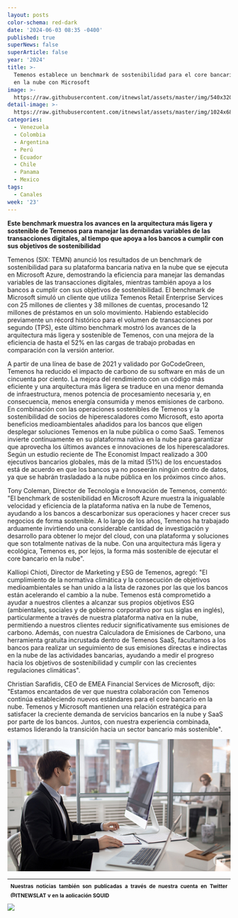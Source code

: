 ```yaml
---
layout: posts
color-schema: red-dark
date: '2024-06-03 08:35 -0400'
published: true
superNews: false
superArticle: false
year: '2024'
title: >-
  Temenos establece un benchmark de sostenibilidad para el core bancario nativo
  en la nube con Microsoft
image: >-
  https://raw.githubusercontent.com/itnewslat/assets/master/img/540x320/trabajador-en-pantalla-p.jpg
detail-image: >-
  https://raw.githubusercontent.com/itnewslat/assets/master/img/1024x680/trabajador-en-pantalla-g.jpg
categories:
  - Venezuela
  - Colombia
  - Argentina
  - Perú
  - Ecuador
  - Chile
  - Panama
  - Mexico
tags:
  - Canales
week: '23'
---
```

**Este benchmark muestra los avances en la arquitectura más ligera y sostenible de Temenos para manejar las demandas variables de las transacciones digitales, al tiempo que apoya a los bancos a cumplir con sus objetivos de sostenibilidad**

Temenos (SIX: TEMN) anunció los resultados de un benchmark de sostenibilidad para su plataforma bancaria nativa en la nube que se ejecuta en Microsoft Azure, demostrando la eficiencia para manejar las demandas variables de las transacciones digitales, mientras también apoya a los bancos a cumplir con sus objetivos de sostenibilidad. El benchmark de Microsoft simuló un cliente que utiliza Temenos Retail Enterprise Services con 25 millones de clientes y 38 millones de cuentas, procesando 12 millones de préstamos en un solo movimiento. Habiendo establecido previamente un récord histórico para el volumen de transacciones por segundo (TPS), este último benchmark mostró los avances de la arquitectura más ligera y sostenible de Temenos, con una mejora de la eficiencia de hasta el 52% en las cargas de trabajo probadas en comparación con la versión anterior.

A partir de una línea de base de 2021 y validado por GoCodeGreen, Temenos ha reducido el impacto de carbono de su software en más de un cincuenta por ciento. La mejora del rendimiento con un código más eficiente y una arquitectura más ligera se traduce en una menor demanda de infraestructura, menos potencia de procesamiento necesaria y, en consecuencia, menos energía consumida y menos emisiones de carbono. En combinación con las operaciones sostenibles de Temenos y la sostenibilidad de socios de hiperescaladores como Microsoft, esto aporta beneficios medioambientales añadidos para los bancos que eligen desplegar soluciones Temenos en la nube pública o como SaaS. Temenos invierte continuamente en su plataforma nativa en la nube para garantizar que aprovecha los últimos avances e innovaciones de los hiperescaladores. Según un estudio reciente de The Economist Impact realizado a 300 ejecutivos bancarios globales, más de la mitad (51%) de los encuestados está de acuerdo en que los bancos ya no poseerán ningún centro de datos, ya que se habrán trasladado a la nube pública en los próximos cinco años.

Tony Coleman, Director de Tecnología e Innovación de Temenos, comentó: "El benchmark de sostenibilidad en Microsoft Azure muestra la inigualable velocidad y eficiencia de la plataforma nativa en la nube de Temenos, ayudando a los bancos a descarbonizar sus operaciones y hacer crecer sus negocios de forma sostenible. A lo largo de los años, Temenos ha trabajado arduamente invirtiendo una considerable cantidad de investigación y desarrollo para obtener lo mejor del cloud, con una plataforma y soluciones que son totalmente nativas de la nube. Con una arquitectura más ligera y ecológica, Temenos es, por lejos, la forma más sostenible de ejecutar el core bancario en la nube".

Kalliopi Chioti, Director de Marketing y ESG de Temenos, agregó: "El cumplimiento de la normativa climática y la consecución de objetivos medioambientales se han unido a la lista de razones por las que los bancos están acelerando el cambio a la nube. Temenos está comprometido a ayudar a nuestros clientes a alcanzar sus propios objetivos ESG (ambientales, sociales y de gobierno corporativo por sus siglas en inglés), particularmente a través de nuestra plataforma nativa en la nube, permitiendo a nuestros clientes reducir significativamente sus emisiones de carbono. Además, con nuestra Calculadora de Emisiones de Carbono, una herramienta gratuita incrustada dentro de Temenos SaaS, facultamos a los bancos para realizar un seguimiento de sus emisiones directas e indirectas en la nube de las actividades bancarias, ayudando a medir el progreso hacia los objetivos de sostenibilidad y cumplir con las crecientes regulaciones climáticas".

Christian Sarafidis, CEO de EMEA Financial Services de Microsoft, dijo: "Estamos encantados de ver que nuestra colaboración con Temenos continúa estableciendo nuevos estándares para el core bancario en la nube. Temenos y Microsoft mantienen una relación estratégica para satisfacer la creciente demanda de servicios bancarios en la nube y SaaS por parte de los bancos. Juntos, con nuestra experiencia combinada, estamos liderando la transición hacia un sector bancario más sostenible".

![](https://raw.githubusercontent.com/itnewslat/assets/master/img/540x320/trabajador-en-pantalla-p.jpg)

<table style="height: 42px;" width="569">
<tbody>
<tr>
<td style="text-align: justify;"><sub><strong>Nuestras noticias también son publicadas a través de nuestra cuenta en Twitter <a href="https://twitter.com/itnewslat?lang=es">@ITNEWSLAT</a> y en la aplicación <a href="https://squidapp.co/en/">SQUID</a></strong></sub></td>
</tr>
</tbody>
</table>

<img src="https://tracker.metricool.com/c3po.jpg?hash=56f88a41e39ab42c063cc51676587a04"/>
